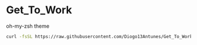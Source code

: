 # Get_To_Work
oh-my-zsh theme

```bash
curl -fsSL https://raw.githubusercontent.com/Diogo13Antunes/Get_To_Work/main/install_them.sh | bash
```
